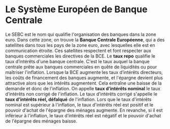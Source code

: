 # Le Système Européen de Banque Centrale
Le SEBC est le nom qui qualifie l'organisation des banques dans la zone euro. Dans cette zone, on trouve la **Banque Centrale Européenne**, qui a des satellites dans tous les pays de la zone euro, avec lesquelles elle est en communication étroite. Ces satellites respectent et font respecter aux banques commerciales les directives de la BCE.
Le **taux repo** qualifie le taux d’intérêts d'une banque centrale. C'est le taux auquel la banque centrale prête aux banques commerciales en quête de liquidités ou pour maîtriser l'inflation.
Lorsque la BCE augmente les taux d’intérêts directeurs, les coûts de financement des banques augmente, et l'épargne devient plus attractive alors que les intérêts augmentent. Cela entraîne une baisse de la demande et donc de l'inflation.
On appelle **taux d’intérêts nominal** le taux d’intérêts non corrigé de l'inflation. Le taux d’intérêts corrigé s'appelle le **taux d’intérêts réel, défalqué** de l'inflation.
Lors que le taux d'intérêts nominal est supérieur à l'inflation, le taux d'intérêts réel est positif et le pouvoir d'achat de l'épargne des ménages augmente. En revanche, si il est inférieur à l'inflation, le taux d’intérêts réel est négatif et le pouvoir d'achat de l'épargne des ménages baisse. 